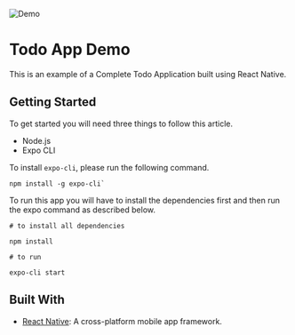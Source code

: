 ![Demo](https://s3.gifyu.com/images/ezgif.com-gif-maker64201401365b99bf.gif)




# Todo App Demo

This is an example of a Complete Todo Application built using React Native.

## Getting Started

To get started you will need three things to follow this article.

- Node.js
- Expo CLI

To install `expo-cli`, please run the following command.

```shell
npm install -g expo-cli`
```

To run this app you will have to install the dependencies first and then run the expo command as described below.

```shell
# to install all dependencies

npm install

# to run

expo-cli start
```

## Built With

- [React Native](http://facebook.github.io/react-native/): A cross-platform mobile app framework.
